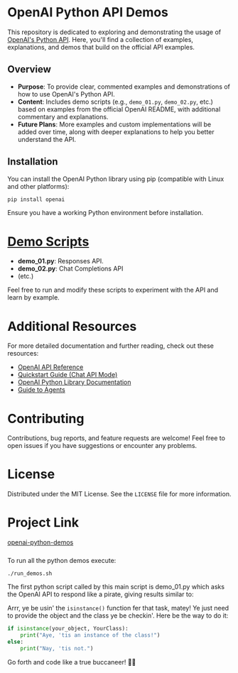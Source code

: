 # OpenAI Python API Demos

This repository is dedicated to exploring and demonstrating the usage of [OpenAI's Python API](https://github.com/openai/openai-python). Here, you'll find a collection of examples, explanations, and demos that build on the official API examples.

## Overview

- **Purpose**: To provide clear, commented examples and demonstrations of how to use OpenAI's Python API.
- **Content**: Includes demo scripts (e.g., `demo_01.py`, `demo_02.py`, etc.) based on examples from the official OpenAI README, with additional commentary and explanations.
- **Future Plans**: More examples and custom implementations will be added over time, along with deeper explanations to help you better understand the API.

## Installation

You can install the OpenAI Python library using pip (compatible with Linux and other platforms):

```bash
pip install openai
```

Ensure you have a working Python environment before installation.

# [Demo Scripts](docs/demos.md)

- **demo_01.py**: Responses API.
- **demo_02.py**: Chat Completions API
- (etc.)



Feel free to run and modify these scripts to experiment with the API and learn by example.

# Additional Resources

For more detailed documentation and further reading, check out these resources:

- [OpenAI API Reference](https://platform.openai.com/docs/api-reference/introduction)
- [Quickstart Guide (Chat API Mode)](https://platform.openai.com/docs/quickstart?api-mode=chat)
- [OpenAI Python Library Documentation](https://platform.openai.com/docs/libraries?language=python)
- [Guide to Agents](https://platform.openai.com/docs/guides/agents)

# Contributing

Contributions, bug reports, and feature requests are welcome! 
Feel free to open issues if you have suggestions or encounter any problems.

# License

Distributed under the MIT License. See the `LICENSE` file for more information.


# Project Link

[openai-python-demos](https://github.com/gitmark/openai-python-demos)

#####

To run all the python demos execute:
```bash
./run_demos.sh
```

The first python script called by this main script is demo_01.py which asks the OpenAI API to respond like a pirate, giving results similar to:

Arrr, ye be usin' the `isinstance()` function fer that task, matey! Ye just need to provide the object and the class ye be checkin'. Here be the way to do it:

```python
if isinstance(your_object, YourClass):
    print("Aye, 'tis an instance of the class!")
else:
    print("Nay, 'tis not.")
```

Go forth and code like a true buccaneer! 🏴‍☠️